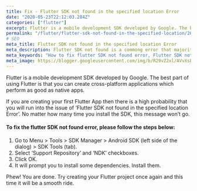 ```yaml
---
title: Fix - Flutter SDK not found in the specified location Error
date: "2020-05-23T22:12:03.284Z"
categories: ["flutter"]
excerpt: Flutter is a mobile development SDK developed by Google. The best part of using Flutter is that you can create cross-platform applications which perform as good as native apps.
permalink: "/flutter/flutter-sdk-not-found-in-the-specified-location/26/"
# SEO
meta_title: Flutter SDK not found in the specified location Error
meta_description: Flutter SDK not found is a commong error that majority first timer flutter developers encounter. Follow the steps to fix flutter SDK not found error.
meta_keywords: "How to fix flutter SDK not found error, Flutter SDK not found, Flutter SDK error Android Studio"
meta_image: https://blogger.googleusercontent.com/img/b/R29vZ2xl/AVvXsEhczzf8zE2dXXX4kgCpln69FYCvIU3hsA1j4HYCta664F3SnKRqwfvWSMKDBzk_rWOhDTIhXCyZUzf_XuDAZzf-aNTbdAiX_vpgzHsUm7Kj2F2Pm441De6sv9_HTKGaTxrpqLx9m2LgyPwSP0IJc_1PbS_Vu5Q3bG-9ZLNsRc1vU0D6W2cQb0O7GlNO5g/s1600/og-26.png
---
```


Flutter is a mobile development SDK developed by Google. The best part of using Flutter is that you can create cross-platform applications which perform as good as native apps.

If you are creating your first Flutter App then there is a high probability that you will run into the issue of ‘Flutter SDK not found in the specified location Error’. No matter how many time you install the SDK, this message won’t go.

<!--ADSENSE-->

#### To fix the flutter SDK not found error, please follow the steps below:

1. Go to Menu > Tools > SDK Manager > Android SDK (left side of the dialog) > SDK Tools (tab).
2. Select ‘Support Repository’ and ‘NDK’ checkboxes.
3. Click OK.
4. It will prompt you to install some dependencies. Install them.

Phew! You are done. Try creating your Flutter project once again and this time it will be a smooth ride.
